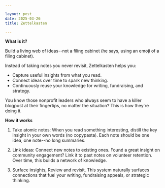 ```yaml
---

layout: post
date: 2025-03-26
title: Zettelkasten

---
```


**What is it?**

Build a living web of ideas--not a filing cabinet (he says, using an emoji of a filing cabinet).

Instead of taking notes you never revisit, Zettelkasten helps you:

- Capture useful insights from what you read.
- Connect ideas over time to spark new thinking.
- Continuously reuse your knowledge for writing, fundraising, and strategy.

You know those nonprofit leaders who always seem to have a killer blogpost at their fingertips, no matter the situation? This is how they're doing it.

**How it works**

1. Take atomic notes: When you read something interesting, distill the key insight in your own words (no copypasta). Each note should be one idea, one note--no long summaries.

2. Link ideas: Connect new notes to existing ones. Found a great insight on community engagement? Link it to past notes on volunteer retention. Over time, this builds a network of knowledge.

3. Surface insights, Review and revisit. This system naturally surfaces connections that fuel your writing, fundraising appeals, or strategic thinking.